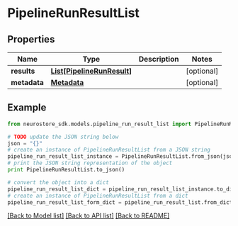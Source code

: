 # PipelineRunResultList


## Properties
Name | Type | Description | Notes
------------ | ------------- | ------------- | -------------
**results** | [**List[PipelineRunResult]**](PipelineRunResult.md) |  | [optional] 
**metadata** | [**Metadata**](Metadata.md) |  | [optional] 

## Example

```python
from neurostore_sdk.models.pipeline_run_result_list import PipelineRunResultList

# TODO update the JSON string below
json = "{}"
# create an instance of PipelineRunResultList from a JSON string
pipeline_run_result_list_instance = PipelineRunResultList.from_json(json)
# print the JSON string representation of the object
print PipelineRunResultList.to_json()

# convert the object into a dict
pipeline_run_result_list_dict = pipeline_run_result_list_instance.to_dict()
# create an instance of PipelineRunResultList from a dict
pipeline_run_result_list_form_dict = pipeline_run_result_list.from_dict(pipeline_run_result_list_dict)
```
[[Back to Model list]](../README.md#documentation-for-models) [[Back to API list]](../README.md#documentation-for-api-endpoints) [[Back to README]](../README.md)


